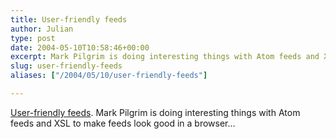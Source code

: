 ```yaml
---
title: User-friendly feeds
author: Julian
type: post
date: 2004-05-10T10:58:46+00:00
excerpt: Mark Pilgrim is doing interesting things with Atom feeds and XSL to make feeds look good in a browser...
slug: user-friendly-feeds 
aliases: ["/2004/05/10/user-friendly-feeds"]

---
```

[User-friendly feeds][1]. Mark Pilgrim is doing interesting things with Atom feeds and XSL to make feeds look good in a browser&#8230;

 [1]: https://diveintomark.org/archives/2004/05/04/user-friendly-feeds-2